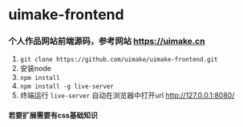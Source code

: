 # uimake-frontend

### 个人作品网站前端源码，参考网站 https://uimake.cn

1. `git clone https://github.com/uimake/uimake-frontend.git`
2. 安装node
3. `npm install`
4. `npm install -g live-server`
5. 终端运行 `live-server` 自动在浏览器中打开url http://127.0.0.1:8080/

#### 若要扩展需要有css基础知识